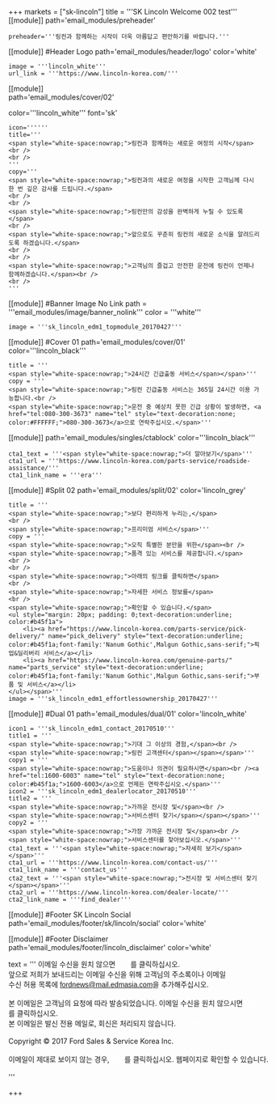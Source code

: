 
+++
markets = ["sk-lincoln"]
title = '''SK Lincoln Welcome 002 test'''
[[module]]
path='email_modules/preheader'


	preheader='''링컨과 함께하는 시작이 더욱 아름답고 편안하기를 바랍니다.'''

[[module]] #Header Logo
path='email_modules/header/logo'
color='white'

	image = '''lincoln_white'''
	url_link = '''https://www.lincoln-korea.com/'''

[[module]]                  
path='email_modules/cover/02'

color='''lincoln_white'''
font='sk'

    icon=''''''
    title='''
    <span style="white-space:nowrap;">링컨과 함께하는 새로운 여정의 시작</span>
    <br />
    <br />
    '''
    copy='''
    <span style="white-space:nowrap;">링컨과의 새로운 여정을 시작한 고객님께 다시 한 번 깊은 감사를 드립니다.</span>
    <br />
    <br />
    <span style="white-space:nowrap;">링컨만의 감성을 완벽하게 누릴 수 있도록</span>
    <br />
    <span style="white-space:nowrap;">앞으로도 꾸준히 링컨의 새로운 소식을 알려드리도록 하겠습니다.</span>
    <br />
    <br />
    <span style="white-space:nowrap;">고객님의 즐겁고 안전한 운전에 링컨이 언제나 함께하겠습니다.</span><br />
    <br />
    '''

[[module]] #Banner Image No Link
path = '''email_modules/image/banner_nolink'''
color = '''white'''

	image = '''sk_lincoln_edm1_topmodule_20170427'''

[[module]] #Cover 01
path='email_modules/cover/01'
color='''lincoln_black'''

    title = '''
    <span style="white-space:nowrap;">24시간 긴급출동 서비스</span></span>'''
	copy = '''
    <span style="white-space:nowrap;">링컨 긴급출동 서비스는 365일 24시간 이용 가능합니다.<br />
    <span style="white-space:nowrap;">운전 중 예상치 못한 긴급 상황이 발생하면, <a href="tel:080-300-3673" name="tel" style="text-decoration:none; color:#FFFFFF;">080-300-3673</a>으로 연락주십시오.</span>'''

[[module]]
path='email_modules/singles/ctablock'
color='''lincoln_black'''

	cta1_text = '''<span style="white-space:nowrap;">더 알아보기</span>'''
	cta1_url = '''https://www.lincoln-korea.com/parts-service/roadside-assistance/'''
	cta1_link_name = '''era'''

[[module]] #Split 02
path='email_modules/split/02'
color='lincoln_grey'

    title = '''
    <span style="white-space:nowrap;">보다 편리하게 누리는,</span>
    <br />
    <span style="white-space:nowrap;">프리미엄 서비스</span>'''
	copy = '''
    <span style="white-space:nowrap;">오직 특별한 분만을 위한</span><br />
    <span style="white-space:nowrap;">품격 있는 서비스를 제공합니다.</span>
    <br />
    <br />
    <span style="white-space:nowrap;">아래의 링크를 클릭하면</span>
    <br />
    <span style="white-space:nowrap;">자세한 서비스 정보를</span>
    <br />
    <span style="white-space:nowrap;">확인할 수 있습니다.</span>
	<ul style="margin: 20px; padding: 0;text-decoration:underline; color:#b45f1a">
		<li><a href="https://www.lincoln-korea.com/parts-service/pick-delivery/" name="pick_delivery" style="text-decoration:underline; color:#b45f1a;font-family:'Nanum Gothic',Malgun Gothic,sans-serif;">픽업&딜리버리 서비스</a></li>
		<li><a href="https://www.lincoln-korea.com/genuine-parts/" name="parts_service" style="text-decoration:underline; color:#b45f1a;font-family:'Nanum Gothic',Malgun Gothic,sans-serif;">부품 및 서비스</a></li>
	</ul></span>'''
	image = '''sk_lincoln_edm1_effortlessownership_20170427'''

[[module]] #Dual 01
path='email_modules/dual/01'
color='lincoln_white'

	icon1 = '''sk_lincoln_edm1_contact_20170510'''
	title1 = '''
    <span style="white-space:nowrap;">기대 그 이상의 경험,</span><br />
    <span style="white-space:nowrap;">링컨 고객센터</span></span></span>'''
	copy1 = '''
    <span style="white-space:nowrap;">도움이나 의견이 필요하시면</span><br /><a href="tel:1600-6003" name="tel" style="text-decoration:none; color:#b45f1a;">1600-6003</a>으로 언제든 연락주십시오.</span>'''
	icon2 = '''sk_lincoln_edm1_dealerlocator_20170510'''
	title2 = '''
    <span style="white-space:nowrap;">가까운 전시장 및</span><br />
    <span style="white-space:nowrap;">서비스센터 찾기</span></span></span>'''
	copy2 = '''
    <span style="white-space:nowrap;">가장 가까운 전시장 및</span><br />
    <span style="white-space:nowrap;">서비스센터를 찾아보십시오.</span>'''
	cta1_text = '''<span style="white-space:nowrap;">자세히 보기</span></span>'''
	cta1_url = '''https://www.lincoln-korea.com/contact-us/'''
	cta1_link_name = '''contact_us'''
	cta2_text = '''<span style="white-space:nowrap;">전시장 및 서비스센터 찾기</span></span>'''
	cta2_url = '''https://www.lincoln-korea.com/dealer-locate/'''
	cta2_link_name = '''find_dealer'''

[[module]] #Footer SK Lincoln Social
path='email_modules/footer/sk/lincoln/social'
color='white'

[[module]] #Footer Disclaimer
path='email_modules/footer/lincoln_disclaimer'
color='white'
 
 text = '''
 <span style="white-space:nowrap;">이메일 수신을 원치 않으면</span>
 <span class="mobile-display-block"></span><a href="<%syslink_message_read url='/public/read_message.jsp'%>" style="color:#FFFFFF; text-decoration:underline">여기</a>를 클릭하십시오.</span>
 <br/>
 <span style="white-space:nowrap;">앞으로 저희가 보내드리는 이메일 수신을 위해 고객님의 주소록이나 이메일</span>
 <br/>
 <span style="white-space:nowrap;">수신 허용 목록에</span>
 <span style="font-family:'Nanum Gothic',Malgun Gothic,sans-serif; text-decoration:underline;">fordnews@mail.edmasia.com</span>을 추가해주십시오.</span>
 <br/>
 <br/>
 <span style="white-space:nowrap;">본 이메일은 고객님의 요청에 따라 발송되었습니다. 이메일 수신을 원치 않으시면</span> 
 <a href="<%unsubscribe_link_text%>" style="color:#FFFFFF; text-decoration:underline">여기</a>를 클릭하십시오.</span>
 <br />
 <span style="white-space:nowrap;">본 이메일은 발신 전용 메일로, 회신은 처리되지 않습니다.</span>
 <a href="https://www.lincoln-korea.com/privacy/" name="privacy" style="text-decoration:underline; color:#FFFFFF;">개인정보처리방침</a> 
 <br/>
 <br/>
 <span style="white-space:nowrap;">Copyright © 2017 Ford Sales & Service Korea Inc.</span>
 <br />
 <br />
<span style="white-space:nowrap;">이메일이 제대로 보이지 않는 경우,<span class="mobile-display-block"></span>
<a href="<%syslink_message_read url='/public/read_message.jsp'%>" style="color:#FFFFFF; text-decoration:underline">여기</a>를 클릭하십시오. 웹페이지로 확인할 수 있습니다.</span>
 <br />
 <br />
  '''

+++
